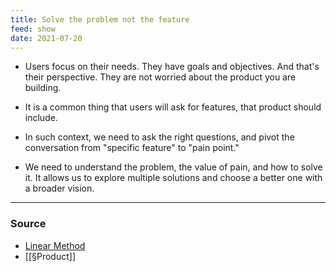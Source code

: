 ```yaml
---
title: Solve the problem not the feature
feed: show
date: 2021-07-20
---
```


- Users focus on their needs. They have goals and objectives. And that's their perspective. They are not worried about the product you are building. 

- It is a common thing that users will ask for features, that product should include. 
- In such context, we need to ask the right questions, and pivot the conversation from "specific feature" to "pain point."

- We need to understand the problem, the value of pain, and how to solve it. It allows us to explore multiple solutions and choose a better one with a broader vision.

---

### Source 
- [Linear Method ](https://linear.app/method)
- [[§Product]]